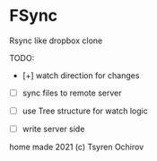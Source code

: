 FSync
===== 
Rsync like dropbox clone

TODO:
- [+] watch direction for changes
- [ ] sync files to remote server
- [ ] use Tree structure for watch logic
- [ ] write server side


home made 2021 (c) Tsyren Ochirov